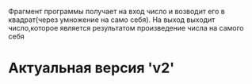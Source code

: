 Фрагмент программы получает на вход число и возводит его в квадрат(через умножение на само себя).
На выход выходит число,которое является результатом произведение числа на самого себя

# Актуальная версия 'v2'
